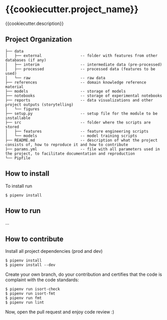 {{cookiecutter.project_name}}
==============================

{{cookiecutter.description}}

Project Organization
------------
```
├── data
│   ├── external                 -- folder with features from other databases (if any)
│   ├── interim                  -- intermediate data (pre-processed)
│   ├── processed                -- processed data (features to be used)
│   └── raw                      -- raw data
├── references                   -- domain knowledge reference material
├── models                       -- storage of models
├── notebooks                    -- storage of experimental notebooks
├── reports                      -- data visualizations and other project outputs (storytelling)
│   └── figures
├── setup.py                     -- setup file for the module to be installable
├── src                          -- folder where the scripts are stored
│   ├── features                 -- feature engineering scripts
│   └── models                   -- model training scripts
├── README.md                    -- description of what the project consists of, how to reproduce it and how to contribute
├── params.yml                   -- file with all parameters used in the project, to facilitate documentation and reproduction
└── Pipfile
```

## How to install
To install run
```
$ pipenv install
```

## How to run
...

## How to contribute
Install all project dependencies (prod and dev)
```
$ pipenv install
$ pipenv install --dev
```

Create your own branch, do your contribution and certifies that the code is complaint with the code standards:
```
$ pipenv run isort-check
$ pipenv run isort-fmt
$ pipenv run fmt
$ pipenv run lint
```
Now, open the pull request and enjoy code review :)